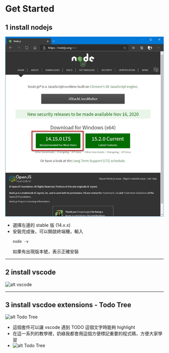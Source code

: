 # Get Started

## 1 install nodejs
![alt nodjes](_assets/1.jpg)
- 選擇左邊的 stable 版 (14.x.x)
- 安裝完成後，可以開啟終端機，輸入
    ```
  node -v
  ```
  如果有出現版本號，表示正確安裝
  
- - - 


## 2 install vscode
![alt vscode](_assets/2.jpg)

- - - 
## 3 install vscdoe extensions - Todo Tree
![alt Todo Tree](_assets/3.jpg)
- 這個套件可以讓 vscode 遇到 TODO 這個文字時能夠 highlight
- 在這一系列的教學裡，奶綠我都會用這個方便標記重要的程式碼，方便大家學習
- ![alt Todo Tree](_assets/4.jpg)
